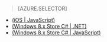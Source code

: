 > [AZURE.SELECTOR]
- [(iOS | JavaScript)](/zh-cn/documentation/articles/mobile-services-javascript-backend-ios-push-notifications-app-users/)
- [(Windows 8.x Store C# | .NET)](/zh-cn/documentation/articles/mobile-services-dotnet-backend-windows-store-dotnet-push-notifications-app-users/)
- [(Windows 8.x Store C# | JavaScript)](/zh-cn/documentation/articles/mobile-services-javascript-backend-windows-store-dotnet-push-notifications-app-users/)

<!---HONumber=82-->
